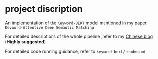 # project discription

An implementation of the `Keyword-BERT` model mentioned 
in my paper `Keyword-Attentive Deep Semantic Matching`

For detailed descriptions of the whole pipeline ,refer to my [Chinese blog](https://mp.weixin.qq.com/s/_QY2EhB-TiBcb5q0379McQ) (**Highly suggested**)

For detailed code running guidance, refer to `keyword-bert/readme.md`
